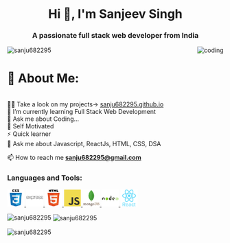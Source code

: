 <h1 align="center">Hi 👋, I'm Sanjeev Singh</h1>
<h3 align="center">A passionate full stack web developer from India</h3>
<img align="right" alt="coding" src="https://encrypted-tbn0.gstatic.com/images?q=tbn:ANd9GcTJsKZVppBhshJBN6_RHp9luylwz4eQO4I8Tg&usqp=CAU" />
<p align="left"> <img src="https://komarev.com/ghpvc/?username=sanju682295&label=Profile%20views&color=0e75b6&style=flat" alt="sanju682295" /> </p>

# 💫 About Me:
<br>
👨‍💻 Take a look on my projects-> <a href="https://sanju682295.github.io/" target="_blank" rel="noreferrer">sanju682295.github.io</a><br>
🌱 I’m currently learning Full Stack Web Development<br>
💬 Ask me about Coding...<br>
👯 Self Motivated<br>
⚡ Quick learner<br>
💬 Ask me about Javascript, ReactJs, HTML, CSS, DSA<br>

📫 How to reach me **sanju682295@gmail.com**

<p align="left">
</p>

<h3 align="left">Languages and Tools:</h3>
<p align="left"> <a href="https://www.w3schools.com/css/" target="_blank" rel="noreferrer"> <img src="https://raw.githubusercontent.com/devicons/devicon/master/icons/css3/css3-original-wordmark.svg" alt="css3" width="40" height="40"/> </a> <a href="https://expressjs.com" target="_blank" rel="noreferrer"> <img src="https://raw.githubusercontent.com/devicons/devicon/master/icons/express/express-original-wordmark.svg" alt="express" width="40" height="40"/> </a> <a href="https://www.w3.org/html/" target="_blank" rel="noreferrer"> <img src="https://raw.githubusercontent.com/devicons/devicon/master/icons/html5/html5-original-wordmark.svg" alt="html5" width="40" height="40"/> </a> <a href="https://developer.mozilla.org/en-US/docs/Web/JavaScript" target="_blank" rel="noreferrer"> <img src="https://raw.githubusercontent.com/devicons/devicon/master/icons/javascript/javascript-original.svg" alt="javascript" width="40" height="40"/> </a> <a href="https://www.mongodb.com/" target="_blank" rel="noreferrer"> <img src="https://raw.githubusercontent.com/devicons/devicon/master/icons/mongodb/mongodb-original-wordmark.svg" alt="mongodb" width="40" height="40"/> </a> <a href="https://nodejs.org" target="_blank" rel="noreferrer"> <img src="https://raw.githubusercontent.com/devicons/devicon/master/icons/nodejs/nodejs-original-wordmark.svg" alt="nodejs" width="40" height="40"/> </a> <a href="https://reactjs.org/" target="_blank" rel="noreferrer"> <img src="https://raw.githubusercontent.com/devicons/devicon/master/icons/react/react-original-wordmark.svg" alt="react" width="40" height="40"/> </a> </p>

<p><img align="left" src="https://github-readme-stats.vercel.app/api/top-langs?username=sanju682295&show_icons=true&locale=en&layout=compact" alt="sanju682295" /></p>

<p>&nbsp;<img align="center" src="https://github-readme-stats.vercel.app/api?username=sanju682295&show_icons=true&locale=en" alt="sanju682295" /></p>

<p><img align="center" src="https://github-readme-streak-stats.herokuapp.com/?user=sanju682295&" alt="sanju682295" /></p>
